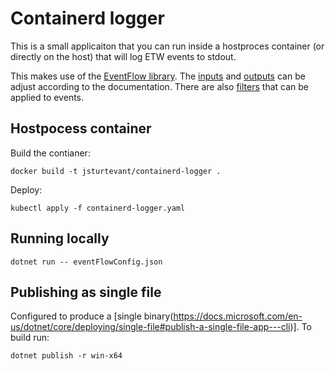 # Containerd logger

This is a small applicaiton that you can run inside a hostproces container (or directly on the host) that will log ETW events to stdout.

This makes use of the [EventFlow library](https://github.com/Azure/diagnostics-eventflow).  The [inputs](https://github.com/Azure/diagnostics-eventflow#inputs) and [outputs](https://github.com/Azure/diagnostics-eventflow#outputs) can be adjust according to the documentation. There are also [filters](https://github.com/Azure/diagnostics-eventflow#filters) that can be applied to events.

## Hostpocess container

Build the contianer:

```
docker build -t jsturtevant/containerd-logger .
```

Deploy:

```
kubectl apply -f containerd-logger.yaml
```

## Running locally

```
dotnet run -- eventFlowConfig.json
```

## Publishing as single file
Configured to produce a [single binary(https://docs.microsoft.com/en-us/dotnet/core/deploying/single-file#publish-a-single-file-app---cli)].  To build run:

```
dotnet publish -r win-x64
```
